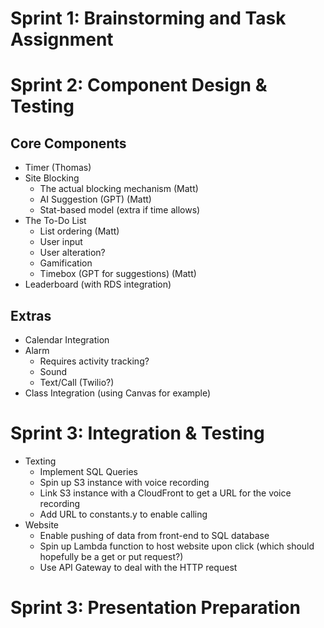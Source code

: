 # Sprint 1: Brainstorming and Task Assignment

# Sprint 2: Component Design & Testing
## Core Components
- Timer (Thomas)
- Site Blocking
    - The actual blocking mechanism (Matt)
    - AI Suggestion (GPT) (Matt)
    - Stat-based model (extra if time allows)
- The To-Do List
    - List ordering (Matt)
    - User input
    - User alteration?
    - Gamification
    - Timebox (GPT for suggestions) (Matt)
- Leaderboard (with RDS integration)

## Extras
- Calendar Integration
- Alarm
    - Requires activity tracking?
    - Sound
    - Text/Call (Twilio?)
- Class Integration (using Canvas for example)

# Sprint 3: Integration & Testing
- Texting
    - Implement SQL Queries
    - Spin up S3 instance with voice recording
    - Link S3 instance with a CloudFront to get a URL for the voice recording
    - Add URL to constants.y to enable calling
- Website
    - Enable pushing of data from front-end to SQL database
    - Spin up Lambda function to host website upon click (which should hopefully be a get or put request?)
    - Use API Gateway to deal with the HTTP request

# Sprint 3: Presentation Preparation
